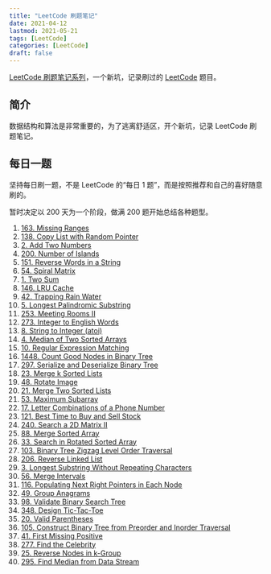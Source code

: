 ```yaml
---
title: "LeetCode 刷题笔记"
date: 2021-04-12
lastmod: 2021-05-21
tags: [LeetCode]
categories: [LeetCode]
draft: false
---
```


[LeetCode 刷题笔记系列](/posts/leetcode/leetcode)，一个新坑，记录刷过的 [LeetCode](https://leetcode-cn.com/) 题目。

<!--more-->

## 简介

数据结构和算法是非常重要的，为了逃离舒适区，开个新坑，记录 LeetCode 刷题笔记。

## 每日一题

坚持每日刷一题，不是 LeetCode 的“每日 1 题”，而是按照推荐和自己的喜好随意刷的。

暂时决定以 200 天为一个阶段，做满 200 题开始总结各种题型。

1. [163. Missing Ranges](/posts/leetcode/daily/163-missing-ranges)
2. [138. Copy List with Random Pointer](/posts/leetcode/daily/138-copy-list-with-random-pointer)
3. [2. Add Two Numbers](/posts/leetcode/daily/2-add-two-numbers)
4. [200. Number of Islands](/posts/leetcode/daily/200-number-of-islands)
5. [151. Reverse Words in a String](/posts/leetcode/daily/151-reverse-words-in-a-string)
6. [54. Spiral Matrix](/posts/leetcode/daily/54-spiral-matrix)
7. [1. Two Sum](/posts/leetcode/daily/1-two-sum)
8. [146. LRU Cache](/posts/leetcode/daily/146-lru-cache)
9. [42. Trapping Rain Water](/posts/leetcode/daily/42-trapping-rain-water)
10. [5. Longest Palindromic Substring](/posts/leetcode/daily/5-longest-palindromic-substring)
11. [253. Meeting Rooms II](/posts/leetcode/daily/253-meeting-rooms-ii)
12. [273. Integer to English Words](/posts/leetcode/daily/273-integer-to-english-words)
13. [8. String to Integer (atoi)](/posts/leetcode/daily/8-string-to-integer-atoi)
14. [4. Median of Two Sorted Arrays](/posts/leetcode/daily/4-median-of-two-sorted-arrays)
15. [10. Regular Expression Matching](/posts/leetcode/daily/10-regular-expression-matching)
16. [1448. Count Good Nodes in Binary Tree](/posts/leetcode/daily/1448-count-good-nodes-in-binary-tree)
17. [297. Serialize and Deserialize Binary Tree](/posts/leetcode/daily/297-serialize-and-deserialize-binary-tree)
18. [23. Merge k Sorted Lists](/posts/leetcode/daily/23-merge-k-sorted-lists)
19. [48. Rotate Image](/posts/leetcode/daily/48-rotate-image)
20. [21. Merge Two Sorted Lists](/posts/leetcode/daily/21-merge-two-sorted-lists)
21. [53. Maximum Subarray](/posts/leetcode/daily/53-maximum-subarray)
22. [17. Letter Combinations of a Phone Number](/posts/leetcode/daily/17-letter-combinations-of-a-phone-number)
23. [121. Best Time to Buy and Sell Stock](/posts/leetcode/daily/121-best-time-to-buy-and-sell-stock)
24. [240. Search a 2D Matrix II](/posts/leetcode/daily/240-search-a-2d-matrix-ii)
25. [88. Merge Sorted Array](/posts/leetcode/daily/88-merge-sorted-array)
26. [33. Search in Rotated Sorted Array](/posts/leetcode/daily/33-search-in-rotated-sorted-array)
27. [103. Binary Tree Zigzag Level Order Traversal](/posts/leetcode/daily/103-binary-tree-zigzag-level-order-traversal)
28. [206. Reverse Linked List](/posts/leetcode/daily/206-reverse-linked-list)
29. [3. Longest Substring Without Repeating Characters](/posts/leetcode/daily/3-longest-substring-without-repeating-characters)
30. [56. Merge Intervals](/posts/leetcode/daily/56-merge-intervals)
31. [116. Populating Next Right Pointers in Each Node](/posts/leetcode/daily/116-populating-next-right-pointers-in-each-node)
32. [49. Group Anagrams](/posts/leetcode/daily/49-group-anagrams)
33. [98. Validate Binary Search Tree](/posts/leetcode/daily/98-validate-binary-search-tree)
34. [348. Design Tic-Tac-Toe](/posts/leetcode/daily/348-design-tic-tac-toe)
35. [20. Valid Parentheses](/posts/leetcode/daily/20-valid-parentheses)
36. [105. Construct Binary Tree from Preorder and Inorder Traversal](/posts/leetcode/daily/105-construct-binary-tree-from-preorder-and-inorder-traversal)
37. [41. First Missing Positive](/posts/leetcode/daily/41-first-missing-positive)
38. [277. Find the Celebrity](/posts/leetcode/daily/277-find-the-celebrity)
39. [25. Reverse Nodes in k-Group](/posts/leetcode/daily/25-reverse-nodes-in-k-group)
40. [295. Find Median from Data Stream](/posts/leetcode/daily/295-find-median-from-data-stream)
